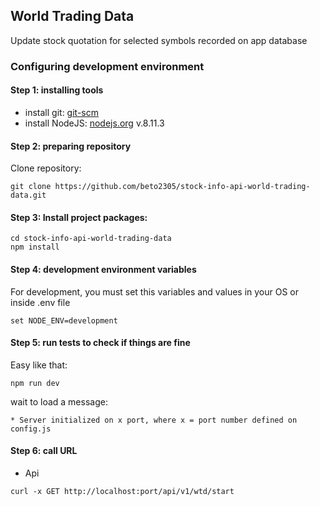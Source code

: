 ## World Trading Data

Update stock quotation for selected symbols recorded on app database

### Configuring development environment

#### Step 1: installing tools

- install git: [git-scm](http://git-scm.com/)
- install NodeJS: [nodejs.org](http://nodejs.org) v.8.11.3

#### Step 2: preparing repository

Clone repository:

```
git clone https://github.com/beto2305/stock-info-api-world-trading-data.git
```

#### Step 3: Install project packages:

```
cd stock-info-api-world-trading-data
npm install
```

#### Step 4: development environment variables

For development, you must set this variables and values in your OS or inside .env file

```
set NODE_ENV=development
```

#### Step 5: run tests to check if things are fine

Easy like that:

```
npm run dev
```

wait to load a message:

```
* Server initialized on x port, where x = port number defined on config.js

```

#### Step 6: call URL

- Api

```
curl -x GET http://localhost:port/api/v1/wtd/start
```
